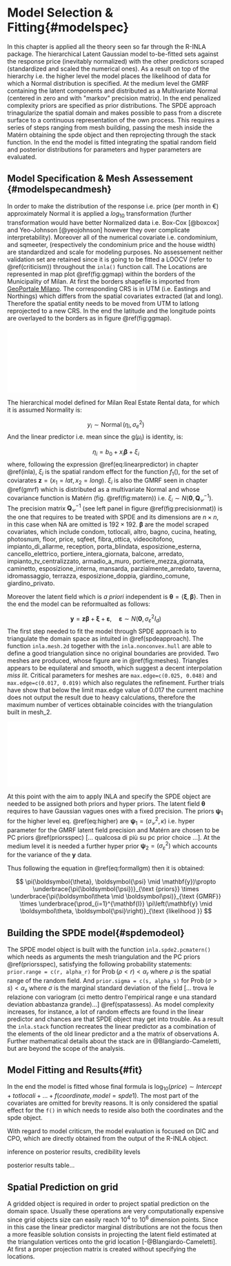 # Model Selection & Fitting{#modelspec}

In this chapter is applied all the theory seen so far through the R-INLA package. The hierarchical Latent Gaussian model to-be-fitted sets against the response price (inevitably normalized) with the other predictors scraped (standardized and scaled the numerical ones). As a result on top of the hierarchy i.e. the higher level the model places the likelihood of data for which a Normal distribution is specified. At the medium level the GMRF containing the latent components and distributed as a Multivariate Normal (centered in zero and with "markov" precision matrix). In the end penalized complexity priors are specified as prior distributions. The SPDE approach trinagularize the spatial domain and makes possible to pass from a discrete surface to a continuous representation of the own process. This requires a series of steps ranging from mesh building, passing the mesh inside the Matérn obtaining the spde object and then reprojecting through the stack function. In the end the model is fitted integrating the spatial random field and posterior distributions for parameters and hyper parameters are evaluated.







<!-- # ```{r covariasel, eval=F} -->
<!-- # resp = "price" -->
<!-- # covar = final_data %>%  names() -->
<!-- # # Specify the formula -->
<!-- # formula_lin <- as.formula(paste0(resp, " ~ ", # Response first -->
<!-- #                           paste(covar, collapse = " + ") # Collapse the vector of covariates -->
<!-- # )) -->
<!-- #  -->
<!-- # IM0.1  <- inla(formula_lin,  -->
<!-- #                family = "nbinomial", # Specify the family. Can be a wide range (see r-inla.org). -->
<!-- #                data = TestHosts) # Specify the data -->
<!-- #  -->
<!-- # # Then with an ID random effect #### -->
<!-- #  -->
<!-- # f0.2 <- as.formula(paste0(resp, " ~ ",  -->
<!-- #                           paste(covar, collapse = " + "),  -->
<!-- #                           " +  f(ID, model = 'iid')")) # This is how you include  a typical random effect. -->
<!-- #  -->
<!-- # IM0.2  <- inla(f0.2,  -->
<!-- #                family = "nbinomial", -->
<!-- #                data = TestHosts)  -->
<!-- #  -->
<!-- # summary(IM0.1) -->
<!-- # summary(IM0.2) -->
<!-- #  -->
<!-- # ``` -->   


<!--                                                  [var selection](https://ourcodingclub.github.io/tutorials/inla/) -->



## Model Specification & Mesh Assessement {#modelspecandmesh}

In order to make the distribution of the response i.e. price (per month in €) approximately Normal it is applied a $log_{10}$ transformation (further transformation would have better Normalized data i.e. Box-Cox [@boxcox] and Yeo-Johnson [@yeojohnson] however they over complicate interpretability). Moreover all of the numerical covariate i.e. condominium, and sqmeeter, (respectively the condominium price and the house width) are standardized and scale for modeling purposes. No assessement neither validation set are retained since it is going to be fitted a LOOCV (refer to \@ref(criticism)) throughout the `inla()` function call. The Locations are represented in map plot \@ref(fig:ggmap) within the borders of the Municipality of Milan. At first the borders shapefile is imported from [GeoPortale Milano](https://geoportale.comune.milano.it/sit/open-data/). The corresponding CRS is in UTM (i.e. Eastings and Northings) which differs from the spatial covariates extracted (lat and long). Therefore the spatial entity needs to be moved from UTM to latlong reprojected to a new CRS. In the end the latitude and the longitude points are overlayed to the borders as in figure \@ref(fig:ggmap).

![(\#fig:ggmap)Milan Real Estate data within the Municpality borders, 4 points of interest, author's source](07-model_fitting_files/figure-latex/ggmap-1.pdf) 


The hierarchical model defined for Milan Real Estate Rental data, for which it is assumed Normality is:

$$
{y}_{i} \sim \operatorname{Normal}\left(\eta_{i}, \sigma_{e}^{2}\right)
$$
And the linear predictor i.e. mean since the $\mathrm{g}\left(\mu_{i}\right)$ is identity, is:

$$
\eta_{i}=b_{0}+x_{i} \boldsymbol\beta+\xi_{i} 
$$
where, following the expression \@ref(eq:linearpredictor) in chapter \@ref(inla), $\xi_i$ is the spatial random effect for the function $f_1()$, for the set of coviarates $\boldsymbol{z}=\left(x_{1} = lat,\, x_{2} = long\right)$. $\xi_{i}$ is also the GMRF seen in chapter \@ref(gmrf) which is distributed as a multivariate Normal and whose covariance function is Matérn (fig. \@ref(fig:matern)) i.e. $\xi_{i} \sim N\left(\mathbf{0}, \mathbf{Q}_{\mathscr{C}}^{-1}\right)$. The precision matrix  $\mathbf{Q}_{\mathscr{C}}^{-1}$ (see left panel in figure \@ref(fig:precisionmat)) is the one that requires to be treated with SPDE and its dimensions are $n \times n$, in this case when NA are omitted is $192 \times 192$.
$\boldsymbol\beta$ are the model scraped covariates, which include condom, totlocali, altro, bagno, cucina, heating, photosnum, floor, price, sqfeet, fibra_ottica, videocitofono, impianto_di_allarme, reception, porta_blindata, esposizione_esterna, cancello_elettrico, portiere_intera_giornata, balcone, arredato, impianto_tv_centralizzato, armadio_a_muro, portiere_mezza_giornata, caminetto, esposizione_interna, mansarda, parzialmente_arredato, taverna, idromassaggio, terrazza, esposizione_doppia, giardino_comune, giardino_privato.

Moreover the latent field which is _a priori_ independent  is $\boldsymbol{\theta}=\{\boldsymbol{\xi}, \boldsymbol{\beta}\}$. 
Then in the end the model can be reformualted as follows:

$$
\boldsymbol{\mathbf{y}}=\boldsymbol{z} \boldsymbol{\beta}+\boldsymbol{\xi}+\boldsymbol{\varepsilon}, \quad \boldsymbol{\varepsilon} \sim N\left(\mathbf{0}, \sigma_{\varepsilon}^{2} I_{d}\right)
$$
The first step needed to fit the model through SPDE approach is to triangulate the domain space as intuited in \@ref(spdeapproach). The function `inla.mesh.2d` together with the `inla.nonconvex.hull` are able to define a good triangulation since no original boundaries are provided. Two meshes are produced, whose figure are in \@ref(fig:meshes). Triangles appears to be equilateral and smooth, which suggest a decent interpolation _miss lit_. Critical parameters for meshes are `max.edge=c(0.025, 0.048)` and  `max.edge=c(0.017, 0.019)` which also regulates the refinement. Further trials have show that below the limit max.edge value of $0.017$ the current machine does not output the result due to heavy calculations, therefore the maximum number of vertices obtainable coincides with the triangulation built in mesh_2. 

![(\#fig:meshes)Left: mesh traingulation for 156 vertices, Right: mesh traingulation for 324 vertices](07-model_fitting_files/figure-latex/meshes-1.pdf) 

At this point with the aim to apply INLA and specify the SPDE object are needed to be assigned both priors and hyper priors. The latent field $\boldsymbol\theta$ requires to have Gaussian vagues ones with a fixed precision. The priors $\boldsymbol\psi_1$ for the higher level eq. \@ref(eq:higher) are $\boldsymbol\psi_1 = \left(\sigma_{\mathscr{C}}^{2}, \kappa\right)$ i.e. hyper parameter for the GMRF latent field precision and Matérn are chosen to be PC priors \@ref(priorsspec) [... qualcosa di più su pc prior choice ...]. At the medium level it is needed a further hyper prior $\boldsymbol\psi_2 = (\sigma_{\varepsilon}^{2})$ which accounts for the variance of the $\boldsymbol{y}$ data. 


<!-- $$ -->
<!-- \begin{tabular}[t]{lcc} -->
<!-- Treatment A&Treatment A\\ -->
<!-- \hline -->
<!-- \text{for precision of Surface} \sigma_{e}^{2}  & (1, 0.5)\\ -->
<!-- \text{Mean of spatial} range \kappa&--(20, 0.8)\\ -->
<!-- \text{for precision spatial effect} \sigma_{\mathscr{C}}^{2}& (0.4, 0.2)\\ -->
<!-- \hline -->
<!-- \end{tabular} -->
<!-- $$ -->

Thus following the equation in \@ref(eq:formallgm) then it is obtained: 

$$
\pi(\boldsymbol{\theta}, \boldsymbol{\psi} \mid \mathbf{y})\propto  \underbrace{\pi(\boldsymbol{\psi})}_{\text {priors}} \times \underbrace{\pi(\boldsymbol\theta \mid \boldsymbol\psi)}_{\text {GMRF}} \times \underbrace{\prod_{i=1}^{\mathbf{I}} \pi\left(\mathbf{y} \mid \boldsymbol\theta, \boldsymbol{\psi}\right)}_{\text {likelihood }}
$$

## Building the SPDE model{#spdemodeol}

The SPDE model object is built with the function `inla.spde2.pcmatern()` which needs as arguments the mesh triangulation and the PC priors \@ref(priorsspec), satisfying the following probability statements: `prior.range = c(r, alpha_r)` for  $\operatorname{Prob}(\rho<r)<\alpha_{r}$ where $\rho$ is the spatial range of the random field. And `prior.sigma = c(s, alpha_s)` for $\operatorname{Prob}(\sigma>s)<\alpha_{s}$ where $\sigma$ is the marginal standard deviation of the field [... trova le relazione con variogram (ci metto dentro l'empirical range e una standard deviation abbastanza grande)...] \@ref(spatassess).
As model complexity increases, for instance, a lot of random effects are found in the linear predictor and chances are that SPDE object may get into trouble. As a result the `inla.stack` function recreates the linear predictor as a combination of the elements of the old linear predictor and a the matrix of observations A. Further mathematical details about the stack are in @Blangiardo-Cameletti, but are beyond the scope of the analysis. 






## Model Fitting and Results{#fit}

In the end the model is fitted whose final formula is $\log_{10}(price) \sim Intercept + totlocali + \dots + f(coordinate, model = spde1)$. The most part of the covariates are omitted for brevity reasons. It is only considered the spatial effect for the `f()` in which needs to reside also both the coordinates and the spde object.




<!-- PROVARE A FAR FUNZIONARE INLABRU -->




With regard to model criticsm, the model evaluation is focused on DIC and CPO, which are directly obtained from the output of the R-INLA object.


inference on posterior results, credibility levels 

posterior results table...



## Spatial Prediction on grid

A gridded object is required in order to project spatial prediction on the domain space. Usually these operations are very computationally expensive since grid objects size can easily reach $10^4$ to $10^6$ dimension points. Since in this case the linear predictor marginal distributions are not the focus then a more feasible solution consists in projecting the latent field estimated at the triangulation vertices onto the grid location [-@Blangiardo-Cameletti]. At first a proper projection matrix is created without specifying the locations. 





